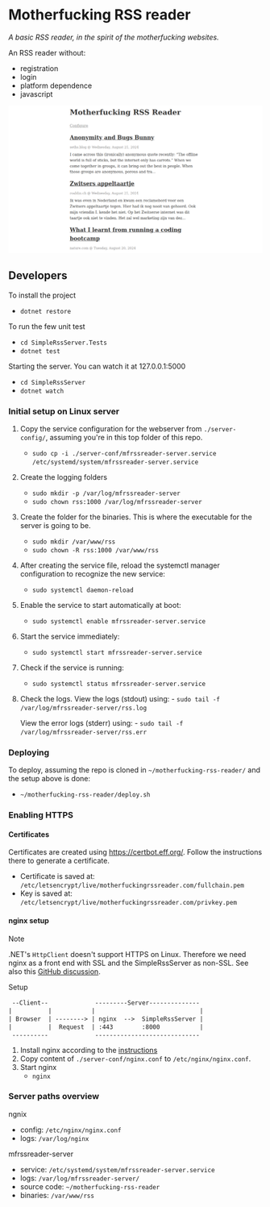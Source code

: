 # Motherfucking RSS reader

_A basic RSS reader, in the spirit of the motherfucking websites._

An RSS reader without:
- registration
- login
- platform dependence
- javascript

![screenshot of the RSS reader with three feeds from seth's blog, roaldin.ch and nature.com](website.png)

## Developers

To install the project
- `dotnet restore`

To run the few unit test
- `cd SimpleRssServer.Tests`
- `dotnet test`

Starting the server. You can watch it at 127.0.0.1:5000
- `cd SimpleRssServer`
- `dotnet watch`

### Initial setup on Linux server

1. Copy the service configuration for the webserver from `./server-config/`, assuming you're in this top folder of this repo.
    - `sudo cp -i ./server-conf/mfrssreader-server.service /etc/systemd/system/mfrssreader-server.service`

1. Create the logging folders
    - `sudo mkdir -p /var/log/mfrssreader-server`
    - `sudo chown rss:1000 /var/log/mfrssreader-server`

1. Create the folder for the binaries. This is where the executable for the server is going to be.
    - `sudo mkdir /var/www/rss`
    - `sudo chown -R rss:1000 /var/www/rss`

1. After creating the service file, reload the systemctl manager configuration to recognize the new service:
    - `sudo systemctl daemon-reload`

1. Enable the service to start automatically at boot:
    - `sudo systemctl enable mfrssreader-server.service`

1. Start the service immediately:
    - `sudo systemctl start mfrssreader-server.service`

1. Check if the service is running:
    - `sudo systemctl status mfrssreader-server.service`

1. Check the logs.
    View the logs (stdout) using:
        - `sudo tail -f /var/log/mfrssreader-server/rss.log`

    View the error logs (stderr) using:
        - `sudo tail -f /var/log/mfrssreader-server/rss.err`

### Deploying

To deploy, assuming the repo is cloned in `~/motherfucking-rss-reader/` and the setup above is done:
- `~/motherfucking-rss-reader/deploy.sh`

### Enabling HTTPS

#### Certificates

Certificates are created using https://certbot.eff.org/. Follow the instructions there to generate a certificate.

- Certificate is saved at: `/etc/letsencrypt/live/motherfuckingrssreader.com/fullchain.pem`
- Key is saved at: `/etc/letsencrypt/live/motherfuckingrssreader.com/privkey.pem`

#### nginx setup

> [!NOTE]
> .NET's `HttpClient` doesn't support HTTPS on Linux. Therefore we need nginx as a front end with SSL and the SimpleRssServer as non-SSL. See also this [GitHub discussion](https://github.com/dotnet/WatsonWebserver/discussions/90).

Setup

```
 --Client--             ---------Server--------------
|          |           |                             |
| Browser  | --------> | nginx  -->  SimpleRssServer |
|          |  Request  | :443        :8000           |
 ----------             -----------------------------
```

1. Install nginx according to the [instructions](http://nginx.org/en/linux_packages.html)
2. Copy content of `./server-conf/nginx.conf` to `/etc/nginx/nginx.conf`.
3. Start nginx
    - `nginx`

### Server paths overview

ngnix
- config: `/etc/nginx/nginx.conf`
- logs: `/var/log/nginx`

mfrssreader-server
- service: `/etc/systemd/system/mfrssreader-server.service`
- logs: `/var/log/mfrssreader-server/`
- source code: `~/motherfucking-rss-reader`
- binaries: `/var/www/rss`
